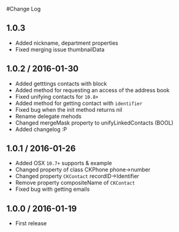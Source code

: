 #Change Log

## 1.0.3
* Added nickname, department properties
* Fixed merging issue thumbnailData

## 1.0.2 / 2016-01-30
* Added getttings contacts with block
* Added method for requesting an access of the address book
* Fixed unifying contacts for `10.8+`
* Added method for getting contact with `identifier`
* Fixed bug when the init method returns nil
* Rename delegate mehods
* Changed mergeMask property to unifyLinkedContacts (BOOL)
* Added changelog :P

## 1.0.1 / 2016-01-26

* Added OSX `10.7+` supports & example
* Changed property of class CKPhone phone->number
* Changed property `CKContact` recordID->Identifier
* Remove property compositeName of `CKContact` 
* Fixed bug with getting emails

## 1.0.0 / 2016-01-19

* First release